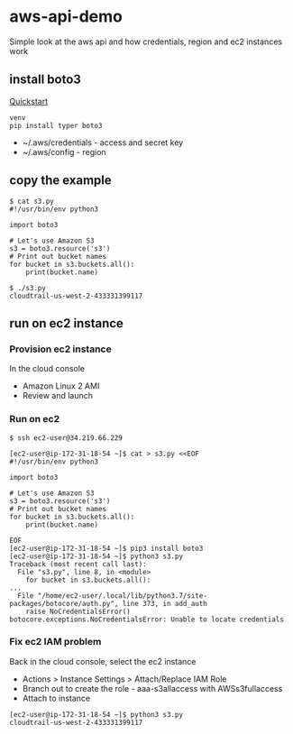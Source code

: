 # aws-api-demo
Simple look at the aws api and how credentials, region and ec2 instances work

## install boto3
[Quickstart](https://boto3.amazonaws.com/v1/documentation/api/latest/guide/quickstart.html#installation)
```
venv
pip install typer boto3
```
  - ~/.aws/credentials - access and secret key
  - ~/.aws/config - region

## copy the example

```
$ cat s3.py
#!/usr/bin/env python3

import boto3

# Let's use Amazon S3
s3 = boto3.resource('s3')
# Print out bucket names
for bucket in s3.buckets.all():
    print(bucket.name)

$ ./s3.py
cloudtrail-us-west-2-433331399117
```

## run on ec2 instance

### Provision ec2 instance
In the cloud console
- Amazon Linux 2 AMI
- Review and launch

### Run on ec2
```
$ ssh ec2-user@34.219.66.229

[ec2-user@ip-172-31-18-54 ~]$ cat > s3.py <<EOF
#!/usr/bin/env python3

import boto3

# Let's use Amazon S3
s3 = boto3.resource('s3')
# Print out bucket names
for bucket in s3.buckets.all():
    print(bucket.name)

EOF
[ec2-user@ip-172-31-18-54 ~]$ pip3 install boto3
[ec2-user@ip-172-31-18-54 ~]$ python3 s3.py
Traceback (most recent call last):
  File "s3.py", line 8, in <module>
    for bucket in s3.buckets.all():
...
  File "/home/ec2-user/.local/lib/python3.7/site-packages/botocore/auth.py", line 373, in add_auth
    raise NoCredentialsError()
botocore.exceptions.NoCredentialsError: Unable to locate credentials
```
### Fix ec2 IAM problem
Back in the cloud console, select the ec2 instance
- Actions > Instance Settings > Attach/Replace IAM Role
- Branch out to create the role - aaa-s3allaccess with AWSs3fullaccess
- Attach to instance
```
[ec2-user@ip-172-31-18-54 ~]$ python3 s3.py
cloudtrail-us-west-2-433331399117
```
